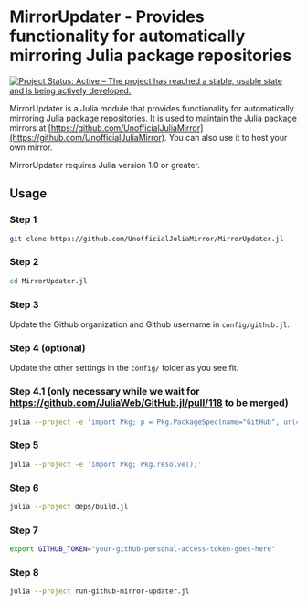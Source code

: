 # MirrorUpdater - Provides functionality for automatically mirroring Julia package repositories

<a href="https://www.repostatus.org/#active"><img src="https://www.repostatus.org/badges/latest/active.svg" alt="Project Status: Active – The project has reached a stable, usable state and is being actively developed." /></a>

MirrorUpdater is a Julia module that provides functionality for automatically
mirroring Julia package repositories. It is used to maintain the Julia package
mirrors at
[https://github.com/UnofficialJuliaMirror](https://github.com/UnofficialJuliaMirror).
You can also use it to host your own mirror.

MirrorUpdater requires Julia version 1.0 or greater.

## Usage

### Step 1

```bash
git clone https://github.com/UnofficialJuliaMirror/MirrorUpdater.jl
```

### Step 2

```bash
cd MirrorUpdater.jl
```

### Step 3

Update the Github organization and Github username in `config/github.jl`.

### Step 4 (optional)

Update the other settings in the `config/` folder as you see fit.

### Step 4.1 (only necessary while we wait for https://github.com/JuliaWeb/GitHub.jl/pull/118 to be merged)

```bash
julia --project -e 'import Pkg; p = Pkg.PackageSpec(name="GitHub", url="https://github.com/DilumAluthge/GitHub.jl", rev="da/fix-create-repo-bug"); Pkg.add(p);'
```

### Step 5

```bash
julia --project -e 'import Pkg; Pkg.resolve();'
```

### Step 6

```bash
julia --project deps/build.jl
```

### Step 7

```bash
export GITHUB_TOKEN="your-github-personal-access-token-goes-here"
```

### Step 8

```bash
julia --project run-github-mirror-updater.jl
```
